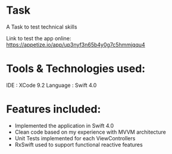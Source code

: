 # Task
A Task to test technical skills

Link to test the app online: https://appetize.io/app/up3nyf3n65b4y0g7c5hmmjqqu4

# Tools & Technologies used:
IDE      : XCode 9.2
Language : Swift 4.0

# Features included:
- Implemented the application in Swift 4.0 
- Clean code based on my experience with MVVM architecture
- Unit Tests implemented for each ViewControllers
- RxSwift used to support functional reactive features
